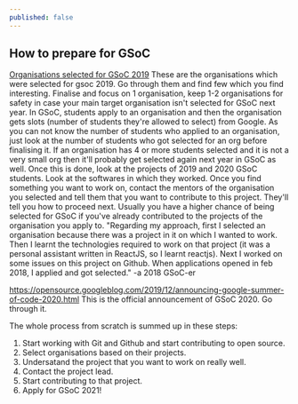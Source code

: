 ```yaml
---
published: false
---
```

## How to prepare for GSoC

[Organisations selected for GSoC 2019](https://summerofcode.withgoogle.com/archive/2019/organizations/) 
These are the organisations which were selected for gsoc 2019. Go through them and find few which you find interesting. Finalise and focus on 1 organisation, keep 1-2 organisations for safety in case your main target organisation isn't selected for GSoC next year.
In GSoC, students apply to an organisation and then the organisation gets slots (number of students they're allowed to select) from Google. As you can not know the number of students who applied to an organisation, just look at the number of students who got selected for an org before finalising it. If an organisation has 4 or more students selected and it is not a very small org then it'll probably get selected again next year in GSoC as well.
Once this is done, look at the projects of 2019 and 2020 GSoC students. Look at the softwares in which they worked. Once you find something you want to work on, contact the mentors of the organisation you selected and tell them that you want to contribute to this project. They'll tell you how to proceed next.
Usually you have a higher chance of being selected for GSoC if you've already contributed to the projects of the organisation you apply to.
"Regarding my approach, first I selected an organisation because there was a project in it on which I wanted to work. Then I learnt the technologies required to work on that project (it was a personal assistant written in ReactJS, so I learnt reactjs). Next I worked on some issues on this project on Github. When applications opened in feb 2018, I applied and got selected."
                -a 2018 GSoC-er
              

https://opensource.googleblog.com/2019/12/announcing-google-summer-of-code-2020.html
This is the official announcement of GSoC 2020. Go through it.


The whole process from scratch is summed up in these steps:
1. Start working with Git and Github and start contributing to open source.
2. Select organisations based on their projects.
3. Undersatand the project that you want to work on really well.
4. Contact the project lead.
5. Start contributing to that project.
6. Apply for GSoC 2021!
